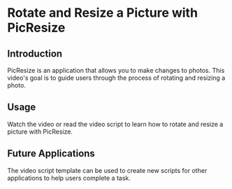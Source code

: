 # **Rotate and Resize a Picture with PicResize**

## Introduction
PicResize is an application that allows you to make changes to photos. This video's goal is to guide users through the process of rotating and resizing a photo.

## Usage

Watch the video or read the video script to learn how to rotate and resize a picture with PicResize.

## Future Applications
The video script template can be used to create new scripts for other applications to help users complete a task.
